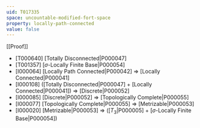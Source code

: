 ```yaml
---
uid: T017335
space: uncountable-modified-fort-space
property: locally-path-connected
value: false
---
```

[[Proof]]

* [T000640] [Totally Disconnected|P000047]
* [T001357] [$\sigma$-Locally Finite Base|P000054]
* [I000064] [Locally Path Connected|P000042] => [Locally Connected|P000041]
* [I000108] ([Totally Disconnected|P000047] + [Locally Connected|P000041]) => [Discrete|P000052]
* [I000085] [Discrete|P000052] => [Topologically Complete|P000055]
* [I000077] [Topologically Complete|P000055] => [Metrizable|P000053]
* [I000020] [Metrizable|P000053] => ([$T_3$|P000005] + [$\sigma$-Locally Finite Base|P000054])

